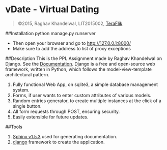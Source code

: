 # vDate - Virtual Dating
>&copy;2015, Raghav Khandelwal, LIT2015002, [TeraFlik](http://www.teraflik.com)

##Installation
    python manage.py runserver
- Then open your browser and go to http://127.0.0.1:8000/  
- Make sure to add the address to list of proxy exceptions

##Description
This is the PPL Assignment made by Raghav Khandelwal on Django. See the [Documentation](). 
Django is a free and open-source web framework, written in Python, which follows the model-view-template architectural pattern.

1. Fully functional Web App, on sqlite3, a simple database management system.
2. Forms, if user wants to enter custom attributes of various models.
3. Random entries generator, to create multiple instances at the click of a single button.
4. All form requests through POST, ensuring security.
5. Easily extensible for future updates.

##Tools
1. [Sphinx v1.5.3](http://www.sphinx-doc.org/en/stable/) used for generating documentation.
2. [django](https://www.djangoproject.com/) framework to create the application.
